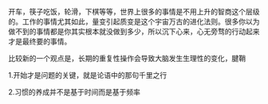 开车，筷子吃饭，轮滑，下棋等等，世界上很多的事情是不用上升的智商这个层级的。工作的事情尤其如此，量变引起质变是这个宇宙万古的进化法则。很多你以为做不到的事情都是你其实根本就没做到多少，所以沉下心来，心无旁骛的行动起来才是最终要的事情。

比较新的一个观点是，长期的重复性操作会导致大脑发生生理性的变化，腱鞘

1.开始才是问题的关键，就是论语中的那句千里之行

2.习惯的养成并不是基于时间而是基于频率